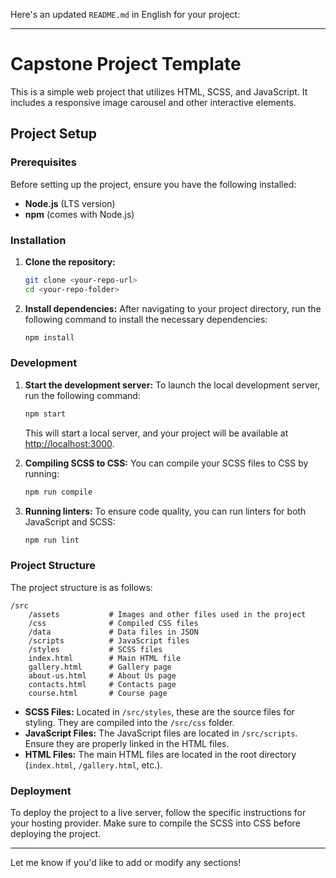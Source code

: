 Here's an updated `README.md` in English for your project:

---

# Capstone Project Template

This is a simple web project that utilizes HTML, SCSS, and JavaScript. It includes a responsive image carousel and other interactive elements.

## Project Setup

### Prerequisites

Before setting up the project, ensure you have the following installed:

-   **Node.js** (LTS version)
-   **npm** (comes with Node.js)

### Installation

1. **Clone the repository:**

    ```sh
    git clone <your-repo-url>
    cd <your-repo-folder>
    ```

2. **Install dependencies:**
   After navigating to your project directory, run the following command to install the necessary dependencies:
    ```sh
    npm install
    ```

### Development

1. **Start the development server:**
   To launch the local development server, run the following command:

    ```sh
    npm start
    ```

    This will start a local server, and your project will be available at [http://localhost:3000](http://localhost:3000).

2. **Compiling SCSS to CSS:**
   You can compile your SCSS files to CSS by running:

    ```sh
    npm run compile
    ```

3. **Running linters:**
   To ensure code quality, you can run linters for both JavaScript and SCSS:
    ```sh
    npm run lint
    ```

### Project Structure

The project structure is as follows:

```
/src
    /assets           # Images and other files used in the project
    /css              # Compiled CSS files
    /data             # Data files in JSON
    /scripts          # JavaScript files
    /styles           # SCSS files
    index.html        # Main HTML file
    gallery.html      # Gallery page
    about-us.html     # About Us page
    contacts.html     # Contacts page
    course.html       # Course page
```

-   **SCSS Files:** Located in `/src/styles`, these are the source files for styling. They are compiled into the `/src/css` folder.
-   **JavaScript Files:** The JavaScript files are located in `/src/scripts`. Ensure they are properly linked in the HTML files.
-   **HTML Files:** The main HTML files are located in the root directory (`index.html`, `/gallery.html`, etc.).

### Deployment

To deploy the project to a live server, follow the specific instructions for your hosting provider. Make sure to compile the SCSS into CSS before deploying the project.

---

Let me know if you'd like to add or modify any sections!
